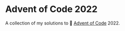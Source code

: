 # Advent of Code 2022

A collection of my solutions to 🎄 [Advent of Code](https://adventofcode.com/) 2022.
